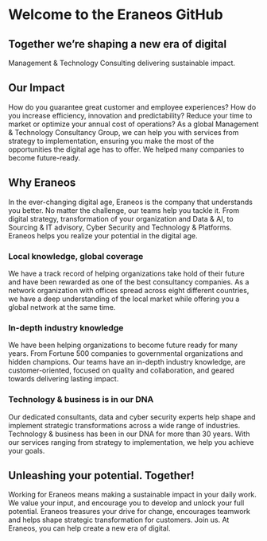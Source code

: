 # Welcome to the Eraneos GitHub

## Together we’re shaping a new era of digital

Management & Technology Consulting delivering sustainable impact.

## Our Impact

How do you guarantee great customer and employee experiences? How do you increase efficiency, innovation and predictability? Reduce your time to market or optimize your annual cost of operations? As a global Management & Technology Consultancy Group, we can help you with services from strategy to implementation, ensuring you make the most of the opportunities the digital age has to offer. We helped many companies to become future-ready.

## Why Eraneos

In the ever-changing digital age, Eraneos is the company that understands you better. No matter the challenge, our teams help you tackle it. From digital strategy, transformation of your organization and Data & AI, to Sourcing & IT advisory, Cyber Security and Technology & Platforms. Eraneos helps you realize your potential in the digital age.

### Local knowledge, global coverage

We have a track record of helping organizations take hold of their future and have been rewarded as one of the best consultancy companies. As a network organization with offices spread across eight different countries, we have a deep understanding of the local market while offering you a global network at the same time.

### In-depth industry knowledge

We have been helping organizations to become future ready for many years. From Fortune 500 companies to governmental organizations and hidden champions. Our teams have an in-depth industry knowledge, are customer-oriented, focused on quality and collaboration, and geared towards delivering lasting impact.

### Technology & business is in our DNA

Our dedicated consultants, data and cyber security experts help shape and implement strategic transformations across a wide range of industries. Technology & business has been in our DNA for more than 30 years. With our services ranging from strategy to implementation, we help you achieve your goals.

## Unleashing your potential. Together!

Working for Eraneos means making a sustainable impact in your daily work. We value your input, and encourage you to develop and unlock your full potential. Eraneos treasures your drive for change, encourages teamwork and helps shape strategic transformation for customers. Join us. At Eraneos, you can help create a new era of digital.
